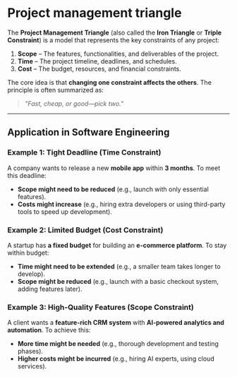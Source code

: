 # Project management triangle

The **Project Management Triangle** (also called the **Iron Triangle** or **Triple Constraint**) is a model that represents the key constraints of any project:

1. **Scope** – The features, functionalities, and deliverables of the project.
2. **Time** – The project timeline, deadlines, and schedules.
3. **Cost** – The budget, resources, and financial constraints.

The core idea is that **changing one constraint affects the others**. The principle is often summarized as:

> _"Fast, cheap, or good—pick two."_

---

## **Application in Software Engineering**

### **Example 1: Tight Deadline (Time Constraint)**

A company wants to release a new **mobile app** within **3 months**. To meet this deadline:

- **Scope might need to be reduced** (e.g., launch with only essential features).
- **Costs might increase** (e.g., hiring extra developers or using third-party tools to speed up development).

### **Example 2: Limited Budget (Cost Constraint)**

A startup has **a fixed budget** for building an **e-commerce platform**. To stay within budget:

- **Time might need to be extended** (e.g., a smaller team takes longer to develop).
- **Scope might be reduced** (e.g., launch with a basic checkout system, adding features later).

### **Example 3: High-Quality Features (Scope Constraint)**

A client wants a **feature-rich CRM system** with **AI-powered analytics and automation**. To achieve this:

- **More time might be needed** (e.g., thorough development and testing phases).
- **Higher costs might be incurred** (e.g., hiring AI experts, using cloud services).
